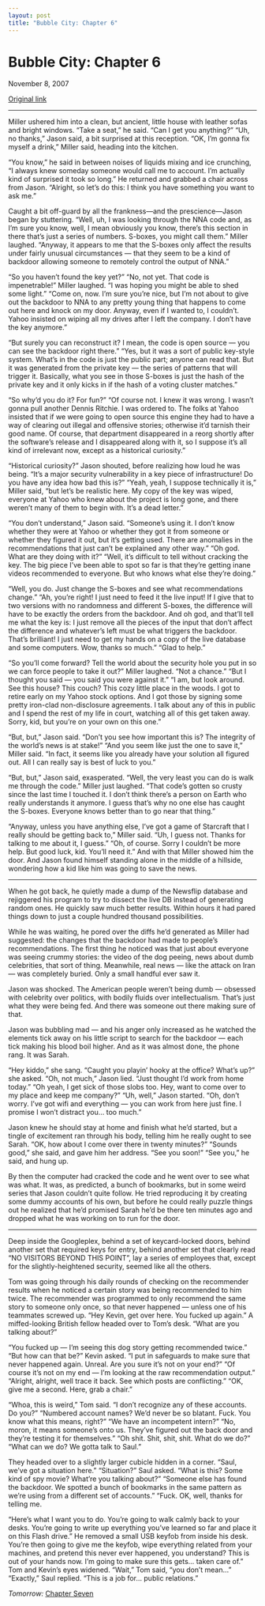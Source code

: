 ```yaml
---
layout: post
title: "Bubble City: Chapter 6"
---
```

Bubble City: Chapter 6
======================

November 8, 2007

[Original link](http://www.aaronsw.com/weblog/bubblecity6)

* * * * *

Miller ushered him into a clean, but ancient, little house with leather
sofas and bright windows. “Take a seat,” he said. “Can I get you
anything?” “Uh, no thanks,” Jason said, a bit surprised at this
reception. “OK, I’m gonna fix myself a drink,” Miller said, heading into
the kitchen.

“You know,” he said in between noises of liquids mixing and ice
crunching, “I always knew someday someone would call me to account. I’m
actually kind of surprised it took so long.” He returned and grabbed a
chair across from Jason. “Alright, so let’s do this: I think you have
something you want to ask me.”

Caught a bit off-guard by all the frankness—and the prescience—Jason
began by stuttering. “Well, uh, I was looking through the NNA code and,
as I’m sure you know, well, I mean obviously you know, there’s this
section in there that’s just a series of numbers. S-boxes, you might
call them.” Miller laughed. “Anyway, it appears to me that the S-boxes
only affect the results under fairly unusual circumstances — that they
seem to be a kind of backdoor allowing someone to remotely control the
output of NNA.”

“So you haven’t found the key yet?” “No, not yet. That code is
impenetrable!” Miller laughed. “I was hoping you might be able to shed
some light.” “Come on, now. I’m sure you’re nice, but I’m not about to
give out the backdoor to NNA to any pretty young thing that happens to
come out here and knock on my door. Anyway, even if I wanted to, I
couldn’t. Yahoo insisted on wiping all my drives after I left the
company. I don’t have the key anymore.”

“But surely you can reconstruct it? I mean, the code is open source —
you can see the backdoor right there.” “Yes, but it was a sort of public
key-style system. What’s in the code is just the public part; anyone can
read that. But it was generated from the private key — the series of
patterns that will trigger it. Basically, what you see in those S-boxes
is just the hash of the private key and it only kicks in if the hash of
a voting cluster matches.”

“So why’d you do it? For fun?” “Of course not. I knew it was wrong. I
wasn’t gonna pull another Dennis Ritchie. I was ordered to. The folks at
Yahoo insisted that if we were going to open source this engine they had
to have a way of clearing out illegal and offensive stories; otherwise
it’d tarnish their good name. Of course, that department disappeared in
a reorg shortly after the software’s release and I disappeared along
with it, so I suppose it’s all kind of irrelevant now, except as a
historical curiosity.”

“Historical curiosity?” Jason shouted, before realizing how loud he was
being. “It’s a major security vulnerability in a key piece of
infrastructure! Do you have any idea how bad this is?” “Yeah, yeah, I
suppose technically it is,” Miller said, “but let’s be realistic here.
My copy of the key was wiped, everyone at Yahoo who knew about the
project is long gone, and there weren’t many of them to begin with. It’s
a dead letter.”

“You don’t understand,” Jason said. “Someone’s using it. I don’t know
whether they were at Yahoo or whether they got it from someone or
whether they figured it out, but it’s getting used. There are anomalies
in the recommendations that just can’t be explained any other way.” “Oh
god. What are they doing with it?” “Well, it’s difficult to tell without
cracking the key. The big piece I’ve been able to spot so far is that
they’re getting inane videos recommended to everyone. But who knows what
else they’re doing.”

“Well, you do. Just change the S-boxes and see what recommendations
change.” “Ah, you’re right! I just need to feed it the live input! If I
give that to two versions with no randomness and different S-boxes, the
difference will have to be exactly the orders from the backdoor. And oh
god, and that’ll tell me what the key is: I just remove all the pieces
of the input that don’t affect the difference and whatever’s left must
be what triggers the backdoor. That’s brilliant! I just need to get my
hands on a copy of the live database and some computers. Wow, thanks so
much.” “Glad to help.”

“So you’ll come forward? Tell the world about the security hole you put
in so we can force people to take it out?” Miller laughed. “Not a
chance.” “But I thought you said — you said you were against it.” “I am,
but look around. See this house? This couch? This cozy little place in
the woods. I got to retire early on my Yahoo stock options. And I got
those by signing some pretty iron-clad non-disclosure agreements. I talk
about any of this in public and I spend the rest of my life in court,
watching all of this get taken away. Sorry, kid, but you’re on your own
on this one.”

“But, but,” Jason said. “Don’t you see how important this is? The
integrity of the world’s news is at stake!” “And you seem like just the
one to save it,” Miller said. “In fact, it seems like you already have
your solution all figured out. All I can really say is best of luck to
you.”

“But, but,” Jason said, exasperated. “Well, the very least you can do is
walk me through the code.” Miller just laughed. “That code’s gotten so
crusty since the last time I touched it. I don’t think there’s a person
on Earth who really understands it anymore. I guess that’s why no one
else has caught the S-boxes. Everyone knows better than to go near that
thing.”

“Anyway, unless you have anything else, I’ve got a game of Starcraft
that I really should be getting back to,” Miller said. “Uh, I guess not.
Thanks for talking to me about it, I guess.” “Oh, of course. Sorry I
couldn’t be more help. But good luck, kid. You’ll need it.” And with
that Miller showed him the door. And Jason found himself standing alone
in the middle of a hillside, wondering how a kid like him was going to
save the news.

* * * * *

When he got back, he quietly made a dump of the Newsflip database and
rejiggered his program to try to dissect the live DB instead of
generating random ones. He quickly saw much better results. Within hours
it had pared things down to just a couple hundred thousand
possibilities.

While he was waiting, he pored over the diffs he’d generated as Miller
had suggested: the changes that the backdoor had made to people’s
recommendations. The first thing he noticed was that just about everyone
was seeing crummy stories: the video of the dog peeing, news about dumb
celebrities, that sort of thing. Meanwhile, real news — like the attack
on Iran — was completely buried. Only a small handful ever saw it.

Jason was shocked. The American people weren’t being dumb — obsessed
with celebrity over politics, with bodily fluids over intellectualism.
That’s just what they were being fed. And there was someone out there
making sure of that.

Jason was bubbling mad — and his anger only increased as he watched the
elements tick away on his little script to search for the backdoor —
each tick making his blood boil higher. And as it was almost done, the
phone rang. It was Sarah.

“Hey kiddo,” she sang. “Caught you playin’ hooky at the office? What’s
up?” she asked. “Oh, not much,” Jason lied. “Just thought I’d work from
home today.” “Oh yeah, I get sick of those slobs too. Hey, want to come
over to my place and keep me company?” “Uh, well,” Jason started. “Oh,
don’t worry. I’ve got wifi and everything — you can work from here just
fine. I promise I won’t distract you… too much.”

Jason knew he should stay at home and finish what he’d started, but a
tingle of excitement ran through his body, telling him he really ought
to see Sarah. “OK, how about I come over there in twenty minutes?”
“Sounds good,” she said, and gave him her address. “See you soon!” “See
you,” he said, and hung up.

By then the computer had cracked the code and he went over to see what
was what. It was, as predicted, a bunch of bookmarks, but in some weird
series that Jason couldn’t quite follow. He tried reproducing it by
creating some dummy accounts of his own, but before he could really
puzzle things out he realized that he’d promised Sarah he’d be there ten
minutes ago and dropped what he was working on to run for the door.

* * * * *

Deep inside the Googleplex, behind a set of keycard-locked doors, behind
another set that required keys for entry, behind another set that
clearly read “NO VISITORS BEYOND THIS POINT”, lay a series of employees
that, except for the slightly-heightened security, seemed like all the
others.

Tom was going through his daily rounds of checking on the recommender
results when he noticed a certain story was being recommended to him
twice. The recommender was programmed to only recommend the same story
to someone only once, so that never happened — unless one of his
teammates screwed up. “Hey Kevin, get over here. You fucked up again.” A
miffed-looking British fellow headed over to Tom’s desk. “What are you
talking about?”

“You fucked up — I’m seeing this dog story getting recommended twice.”
“But how can that be?” Kevin asked. “I put in safeguards to make sure
that never happened again. Unreal. Are you sure it’s not on your end?”
“Of course it’s not on my end — I’m looking at the raw recommendation
output.” “Alright, alright, well trace it back. See which posts are
conflicting.” “OK, give me a second. Here, grab a chair.”

“Whoa, this is weird,” Tom said. “I don’t recognize any of these
accounts. Do you?” “Numbered account names? We’d never be so blatant.
Fuck. You know what this means, right?” “We have an incompetent intern?”
“No, moron, it means someone’s onto us. They’ve figured out the back
door and they’re testing it for themselves.” “Oh shit. Shit, shit, shit.
What do we do?” “What can we do? We gotta talk to Saul.”

They headed over to a slightly larger cubicle hidden in a corner. “Saul,
we’ve got a situation here.” “Situation?” Saul asked. “What is this?
Some kind of spy movie? What’re you talking about?” “Someone else has
found the backdoor. We spotted a bunch of bookmarks in the same pattern
as we’re using from a different set of accounts.” “Fuck. OK, well,
thanks for telling me.

“Here’s what I want you to do. You’re going to walk calmly back to your
desks. You’re going to write up everything you’ve learned so far and
place it on this Flash drive.” He removed a small USB keyfob from inside
his desk. You’re then going to give me the keyfob, wipe everything
related from your machines, and pretend this never ever happened, you
understand? This is out of your hands now. I’m going to make sure this
gets… taken care of.” Tom and Kevin’s eyes widened. “Wait,” Tom said,
“you don’t mean…” “Exactly,” Saul replied. “This is a job for… public
relations.”

*Tomorrow:* [Chapter Seven](http://aaronsw.com/weblog/bubblecity7)
